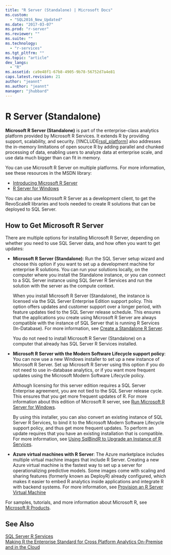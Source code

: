 ```yaml
---
title: "R Server (Standalone) | Microsoft Docs"
ms.custom: 
  - "SQL2016_New_Updated"
ms.date: "2017-03-07"
ms.prod: "r-server"
ms.reviewer: ""
ms.suite: ""
ms.technology: 
  - "r-services"
ms.tgt_pltfrm: ""
ms.topic: "article"
dev_langs: 
  - "R"
ms.assetid: ca9e48f1-67b8-4905-9b78-56752d7a4e81
caps.latest.revision: 21
author: "jeannt"
ms.author: "jeannt"
manager: "jhubbard"
---
```

# R Server (Standalone)
  **Microsoft R Server (Standalone)** is  part of the enterprise-class analytics platform provided by Microsoft R Services.  It extends R by providing support, scalability, and security. [!INCLUDE[rsql_platform](../../includes/rsql-platform-md.md)] also addresses the in-memory limitations of open source R by adding parallel and chunked processing of data, enabling users to analyze data at enterprise scale, and use data much bigger than can fit in memory.  
 
 You can use Microsoft R Server on multiple platforms. For more information, see these resources in the MSDN library:  

+ [Introducing Microsoft R Server](https://msdn.microsoft.com/microsoft-r/rserver)
+ [R Server for Windows](https://msdn.microsoft.com/microsoft-r/rserver-install-windows)

You can also use Microsoft R Server as a development client, to get the RevoScaleR libraries and tools needed to create R solutions that can be deployed to SQL Server.
  
  
## How to Get Microsoft R Server  
 
 There are multiple options for installing Microsoft R Server, depending on whether you need to use SQL Server data, and how often you want to get updates:
 
+ **Microsoft R Server (Standalone)**: Run the SQL Server setup wizard and choose this option if you want to set up a development machine for enterprise R solutions. You can run your solutions locally, on the computer where you install the Standalone instance, or you can connect to a SQL Server instance using SQL Server R Services and run the solution with the server as the compute context. 

    When you install Microsoft R Server (Standalone), the instance is licensed via the SQL Server Enterprise Edition support policy. This option offers updates and customer support over a longer period, with feature updates tied to the SQL Server release schedule. This ensures that the applications you create using Microsoft R Server are always compatible with the instance of SQL Server that is running R Services (In-Database). For more information,  see [Create a Standalone R Server](../../advanced-analytics/r-services/create-a-standalone-r-server.md).  
    
    You do not need to install Microsoft R Server (Standalone) on a computer that already has SQL Server R Services installed. 

+ **Microsoft R Server with the Modern Software Lifecycle support policy**: You can now use a new Windows installer to set up a new instance of Microsoft R Server. Set up Microsoft R Server using this option if you do not need to use in-database analytics, or if you want more frequent updates using the Microsoft Modern Software Lifecycle policy. 

    Although licensing for this server edition requires a SQL Server Enterprise agreement, you are not tied to the SQL Server release cycle. This ensures that you get more frequent updates of R. For more information about this edition of Microsoft R server, see [Run Microsoft R Server for Windows](https://msdn.microsoft.com/microsoft-r/rserver-install-windows).
 
    By using this installer, you can also convert an existing instance of SQL Server R Services, to bind it to the Microsoft Modern Software Lifecycle support policy, and thus get more frequent updates. To perform an update requires that you have an existing installation that is compatible. For more information, see [Using SqlBindR to Upgrade an Instance of R Services](../../advanced-analytics/r-services/use-sqlbindr-exe-to-upgrade-an-instance-of-r-services.md).
 
    
+ **Azure virtual machines with R Server**: The Azure marketplace includes multiple virtual machine images that include R Server. Creating a new Azure virtual machine is the fastest way to set up a server for operationalizing predictive models. Some images come with scaling and sharing features (formerly known as DeployR) already configured, which makes it easier to embed R analytics inside applications and integrate R with backend systems. For more information, see [Provision an R Server Virtual Machine](../../advanced-analytics/r-services/provision-the-r-server-only-sql-server-2016-enterprise-vm-on-azure.md)
  
For samples, tutorials, and more information about Microsoft R, see [Microsoft R Products](https://msdn.microsoft.com/microsoft-r/microsoft-r-getting-started).   
  
## See Also  
 [SQL Server R Services](../../advanced-analytics/r-services/sql-server-r-services.md)   
 [Making R the Enterprise Standard for Cross Platform Analytics On-Premise and in the Cloud](http://blogs.technet.com/b/machinelearning/archive/2016/01/12/making-r-the-enterprise-standard-for-cross-platform-analytics-both-on-premises-and-in-the-cloud.aspx)  
  
  